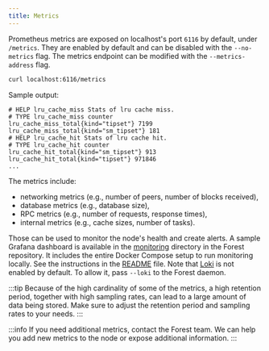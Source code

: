 ```yaml
---
title: Metrics
---
```


Prometheus metrics are exposed on localhost's port `6116` by default, under `/metrics`. They are enabled by default and can be disabled with the `--no-metrics` flag. The metrics endpoint can be modified with the `--metrics-address` flag.

```bash
curl localhost:6116/metrics
```

Sample output:

```console
# HELP lru_cache_miss Stats of lru cache miss.
# TYPE lru_cache_miss counter
lru_cache_miss_total{kind="tipset"} 7199
lru_cache_miss_total{kind="sm_tipset"} 181
# HELP lru_cache_hit Stats of lru cache hit.
# TYPE lru_cache_hit counter
lru_cache_hit_total{kind="sm_tipset"} 913
lru_cache_hit_total{kind="tipset"} 971846
...
```

The metrics include:

- networking metrics (e.g., number of peers, number of blocks received),
- database metrics (e.g., database size),
- RPC metrics (e.g., number of requests, response times),
- internal metrics (e.g., cache sizes, number of tasks).

Those can be used to monitor the node's health and create alerts. A sample Grafana dashboard is available in the [monitoring](https://github.com/ChainSafe/forest/tree/main/monitoring) directory in the Forest repository. It includes the entire Docker Compose setup to run monitoring locally. See the instructions in the [README](https://github.com/ChainSafe/forest/blob/main/monitoring/README.md) file. Note that [Loki](https://grafana.com/oss/loki/) is not enabled by default. To allow it, pass `--loki` to the Forest daemon.

:::tip
Because of the high cardinality of some of the metrics, a high retention period, together with high sampling rates, can lead to a large amount of data being stored. Make sure to adjust the retention period and sampling rates to your needs.
:::

:::info
If you need additional metrics, contact the Forest team. We can help you add new metrics to the node or expose additional information.
:::
